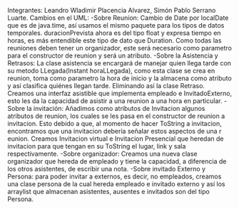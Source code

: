 Integrantes: Leandro Wladimir Placencia Alvarez, Simón Pablo Serrano Luarte.
Cambios en el UML:
   -Sobre Reunion:
     Cambio de Date por localDate que es de java.time, así usamos el mismo paquete para los tipos de datos temporales.
     duracionPrevista ahora es del tipo float y expresa tiempo en horas, es más entendible este tipo de dato que Duration.
     Como todas las reuniones deben tener un organizador, este será necesario como parametro para el constructor de reunion y será un 
     atributo.
   -Sobre la Asistencia y Retrasos:
     La clase asistencia se encargará de manejar quien llega tarde con su metodo LLegada(Instant horaLLegada), como esta clase se crea en 
     reunion, toma como parametro la hora de inicio y la almacena como atributo y así clasifica quiénes llegan tarde. Eliminando así la 
     clase Retraso.
     Creamos una interfaz asistible que implementa empleado e InvitadoExterno, esto les da la capacidad de asistir a una reunion a una 
     hora en particular.
   -Sobre la invitación:
     Añadimos como atributos  de Invitacion algunos atributos de reunion, los cuales se les pasa en el constructor de reunion a 
      invitacion.
     Esto debido a que, al momento de hacer ToString a invitacion, encontramos que una invitacion debería señalar estos aspectos de una r 
     eunion.
     Creamos Invitacion virtual e Invitacion Presencial que heredan de invitacion para que tengan en su ToString el lugar, link y sala 
     respectivamente.
   -Sobre organizador:
      Creamos una nueva clase organizador que hereda de empleado y tiene la capacidad, a diferencia de los otros asistentes, de escribir 
      una nota.
   -Sobre invitado Externo y Persona:
       para poder invitar a externos, es decir, no empleados, creamos una clase persona de la cual hereda empleado e invitado externo y 
       así los arraylist que almacenan asistentes, ausentes e invitados son del tipo Persona.
       
     
    

